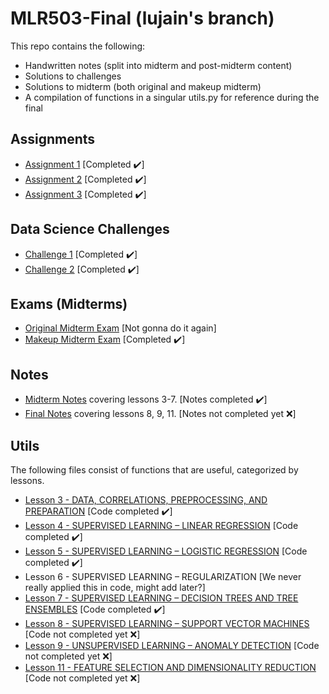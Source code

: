 # MLR503-Final (lujain's branch)

This repo contains the following:

- Handwritten notes (split into midterm and post-midterm content)
- Solutions to challenges
- Solutions to midterm (both original and makeup midterm)
- A compilation of functions in a singular utils.py for reference during the final 

## Assignments
- [Assignment 1](https://github.com/DaraVaram/MLR503-Final/blob/lujain/Assignments/Solutions/LujainKhalil_Assignment_1.ipynb) \[Completed :heavy_check_mark:\]
- [Assignment 2](https://github.com/DaraVaram/MLR503-Final/blob/lujain/Assignments/Solutions/LujainKhalil_Assignment_2.ipynb) \[Completed :heavy_check_mark:\]
- [Assignment 3](https://github.com/DaraVaram/MLR503-Final/blob/lujain/Assignments/Solutions/LujainKhalil_Assignment_3.ipynb) \[Completed :heavy_check_mark:\]

## Data Science Challenges
- [Challenge 1](https://github.com/DaraVaram/MLR503-Final/blob/lujain/Challenges/Solutions/Lujain_Data_Science_Challenge1.ipynb) \[Completed :heavy_check_mark:\]
- [Challenge 2](https://github.com/DaraVaram/MLR503-Final/blob/lujain/Challenges/Solutions/Lujain_Data_Science_Challenge2.ipynb) \[Completed :heavy_check_mark:\]

## Exams (Midterms)
- [Original Midterm Exam](https://github.com/DaraVaram/MLR503-Final/blob/lujain/Exams/Questions/MLR%20503%20Original%20Exam.pdf) \[Not gonna do it again\]
- [Makeup Midterm Exam](https://github.com/DaraVaram/MLR503-Final/blob/lujain/Exams/My%20solutions/MLR%20503%20Makeup%20Exam.pdf) \[Completed :heavy_check_mark:\]

## Notes
- [Midterm Notes](https://github.com/DaraVaram/MLR503-Final/blob/lujain/Notes/Midterm%20Notes.pdf) covering lessons 3-7. \[Notes completed :heavy_check_mark:\]
- [Final Notes]() covering lessons 8, 9, 11. \[Notes not completed yet :x:\]

## Utils
The following files consist of functions that are useful, categorized by lessons. 
- [Lesson 3 - DATA, CORRELATIONS, PREPROCESSING, AND PREPARATION](https://github.com/DaraVaram/MLR503-Final/blob/lujain/Utils/3_data_exploration.py) \[Code completed :heavy_check_mark:\]
- [Lesson 4 - SUPERVISED LEARNING – LINEAR REGRESSION](https://github.com/DaraVaram/MLR503-Final/blob/lujain/Utils/4_linear_regression.py) \[Code completed :heavy_check_mark:\]
- [Lesson 5 - SUPERVISED LEARNING – LOGISTIC REGRESSION](https://github.com/DaraVaram/MLR503-Final/blob/lujain/Utils/5_logistic_regression.py) \[Code completed :heavy_check_mark:\]
- Lesson 6 - SUPERVISED LEARNING – REGULARIZATION \[We never really applied this in code, might add later?\]
- [Lesson 7 - SUPERVISED LEARNING – DECISION TREES AND TREE ENSEMBLES](https://github.com/DaraVaram/MLR503-Final/blob/lujain/Utils/7_decision_trees.py) \[Code completed :heavy_check_mark:\]
- [Lesson 8 - SUPERVISED LEARNING – SUPPORT VECTOR MACHINES]() \[Code not completed yet :x:\]
- [Lesson 9 - UNSUPERVISED LEARNING – ANOMALY DETECTION]() \[Code not completed yet :x:\]
- [Lesson 11 - FEATURE SELECTION AND DIMENSIONALITY REDUCTION]() \[Code not completed yet :x:\]

